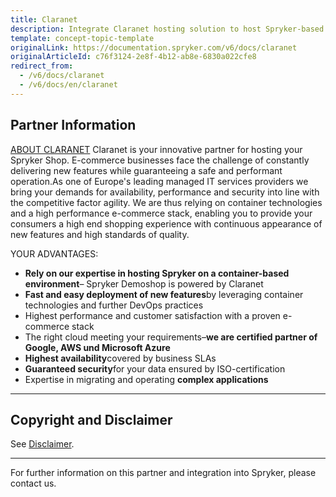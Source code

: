 ```yaml
---
title: Claranet
description: Integrate Claranet hosting solution to host Spryker-based project.
template: concept-topic-template
originalLink: https://documentation.spryker.com/v6/docs/claranet
originalArticleId: c76f3124-2e8f-4b12-ab8e-6830a022cfe8
redirect_from:
  - /v6/docs/claranet
  - /v6/docs/en/claranet
---
```


## Partner Information

[ABOUT CLARANET](https://www.claranet.de/) 
 Claranet is your innovative partner for hosting your Spryker Shop. E-commerce businesses face the challenge of constantly delivering new features while guaranteeing a safe and performant operation.As one of Europe's leading managed IT services providers we bring your demands for availability, performance and security into line with the competitive factor agility. We are thus relying on container technologies and a high performance e-commerce stack, enabling you to provide your consumers a high end shopping experience with continuous appearance of new features and high standards of quality. 
 
 YOUR ADVANTAGES:

* <b>Rely on our expertise in hosting Spryker on a container-based environment</b>– Spryker Demoshop is powered by Claranet
* <b>Fast and easy deployment of new features</b>by leveraging container technologies and further DevOps practices
* Highest performance and customer satisfaction with a proven e-commerce stack
* The right cloud meeting your requirements–<b>we are certified partner of Google, AWS und Microsoft Azure</b>
* <b>Highest availability</b>covered by business SLAs
* <b>Guaranteed security</b>for your data ensured by ISO-certification
* Expertise in migrating and operating <b>complex applications</b> 

---

## Copyright and Disclaimer

See [Disclaimer](https://github.com/spryker/spryker-documentation).

---
For further information on this partner and integration into Spryker, please contact us.

<div class="hubspot-form js-hubspot-form" data-portal-id="2770802" data-form-id="163e11fb-e833-4638-86ae-a2ca4b929a41" id="hubspot-1"></div>

